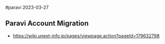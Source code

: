 #paravi
2023-03-27

## Paravi Account Migration
* https://wiki.unext-info.jp/pages/viewpage.action?pageId=179632798
